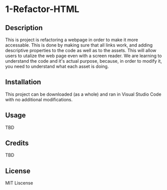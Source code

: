 # 1-Refactor-HTML

## Description

This is project is refactoring a webpage in order to make it more accessable. This is done by making sure that all links work, and adding descriptive properties to the code as well as to the assets. This will allow users to utalize the web page even with a screen reader. We are learning to understand the code and it's actual purpose, because, in order to modify it, you need to understand what each asset is doing.

## Installation

This project can be downloaded (as a whole) and ran in Visual Studio Code with no additional modifications.

## Usage

TBD

## Credits

TBD


## License

MIT Liscense